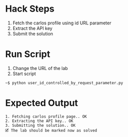 # Hack Steps

1. Fetch the carlos profile using id URL parameter
2. Extract the API key
3. Submit the solution

# Run Script

1. Change the URL of the lab
2. Start script

```
~$ python user_id_controlled_by_request_parameter.py
```

# Expected Output

```
1. Fetching carlos profile page.. OK
2. Extracting the API key.. OK
3. Submitting the solution.. OK
🗹 The lab should be marked now as solved
```
